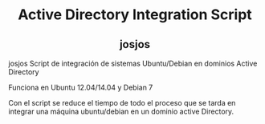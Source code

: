 <html>
<h1 align=center>Active Directory Integration Script</h1>
<h2 align=center><strong>josjos</strong></h2>
josjos Script de integración de sistemas Ubuntu/Debian en dominios Active Directory

Funciona en Ubuntu 12.04/14.04 y Debian 7

Con el script se reduce el tiempo de todo el proceso que se tarda en integrar una máquina ubuntu/debian en un dominio active Directory.
</html>
